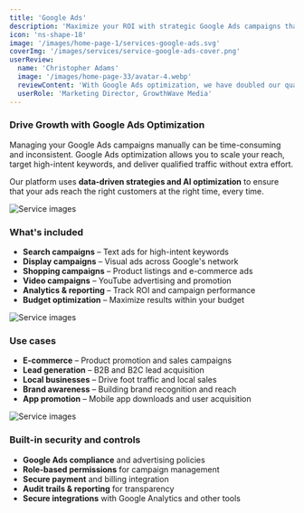 ```yaml
---
title: 'Google Ads'
description: 'Maximize your ROI with strategic Google Ads campaigns that drive qualified traffic and conversions.'
icon: 'ns-shape-18'
image: '/images/home-page-1/services-google-ads.svg'
coverImg: '/images/services/service-google-ads-cover.png'
userReview:
  name: 'Christopher Adams'
  image: '/images/home-page-33/avatar-4.webp'
  reviewContent: 'With Google Ads optimization, we have doubled our qualified traffic while cutting cost per acquisition in half. It has become a vital part of our growth strategy.'
  userRole: 'Marketing Director, GrowthWave Media'
---
```


### Drive Growth with Google Ads Optimization

Managing your Google Ads campaigns manually can be time-consuming and inconsistent. Google Ads optimization allows you to scale your reach, target high-intent keywords, and deliver qualified traffic without extra effort.

Our platform uses **data-driven strategies and AI optimization** to ensure that your ads reach the right customers at the right time, every time.

![Service images](/images/services/service-details-1.png)

### What's included

- **Search campaigns** – Text ads for high-intent keywords
- **Display campaigns** – Visual ads across Google's network
- **Shopping campaigns** – Product listings and e-commerce ads
- **Video campaigns** – YouTube advertising and promotion
- **Analytics & reporting** – Track ROI and campaign performance
- **Budget optimization** – Maximize results within your budget

![Service images](/images/services/service-details-2.png)

### Use cases

- **E-commerce** – Product promotion and sales campaigns
- **Lead generation** – B2B and B2C lead acquisition
- **Local businesses** – Drive foot traffic and local sales
- **Brand awareness** – Building brand recognition and reach
- **App promotion** – Mobile app downloads and user acquisition

![Service images](/images/services/service-details-3.jpg)

### Built-in security and controls

- **Google Ads compliance** and advertising policies
- **Role-based permissions** for campaign management
- **Secure payment** and billing integration
- **Audit trails & reporting** for transparency
- **Secure integrations** with Google Analytics and other tools
